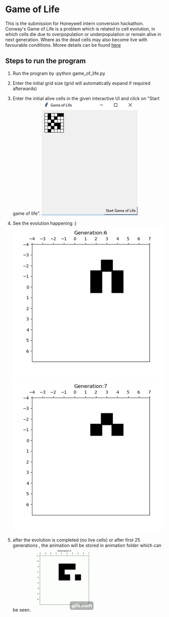 # Game of Life

This is the submission for Honeywell intern conversion hackathon. 
Conway's Game of Life is a problem which is related to cell evolution, in which cells die due to overpopulation or underpopulation or remain alive in next generation. Where as the dead cells may also become live with favourable conditions. Moree details can be found [here](https://en.wikipedia.org/wiki/Conway%27s_Game_of_Life)

## Steps to run the program
1. Run the program by :python game_of_life.py
2. Enter the initial grid size (grid will automatically expand if required afterwards)
3. Enter the initial alive cells in the given interactive UI and click on "Start game of life".
![alt text](https://github.com/yuvrajdalia/game-of-life/blob/master/images/initialize.PNG)

4. See the evolution happening :)
![alt text](https://github.com/yuvrajdalia/game-of-life/blob/master/animation/generation_6.png)
![alt text](https://github.com/yuvrajdalia/game-of-life/blob/master/animation/generation_7.png)

5. after the evolution is completed (no live cells) or after first 25 generations , the animation will be stored in animation folder which can be seen.
![Alt Text](https://github.com/yuvrajdalia/game-of-life/blob/master/images/gif.gif)
